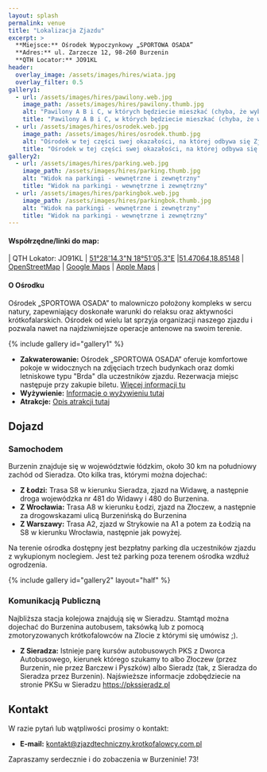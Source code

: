 ```yaml
---
layout: splash
permalink: venue
title: "Lokalizacja Zjazdu"
excerpt: >
  **Miejsce:** Ośrodek Wypoczynkowy „SPORTOWA OSADA”  
  **Adres:** ul. Zarzecze 12, 98-260 Burzenin  
  **QTH Locator:** JO91KL
header:
  overlay_image: /assets/images/hires/wiata.jpg
  overlay_filter: 0.5
gallery1:
  - url: /assets/images/hires/pawilony.web.jpg
    image_path: /assets/images/hires/pawilony.thumb.jpg
    alt: "Pawilony A B i C, w których będziecie mieszkać (chyba, że wybierzecie nocleg w domkach typu Brda)"
    title: "Pawilony A B i C, w których będziecie mieszkać (chyba, że wybierzecie nocleg w domkach typu Brda)"
  - url: /assets/images/hires/osrodek.web.jpg 
    image_path: /assets/images/hires/osrodek.thumb.jpg
    alt: "Ośrodek w tej części swej okazałości, na której odbywa się Zjazd"
    title: "Ośrodek w tej części swej okazałości, na której odbywa się Zjazd"
gallery2:
  - url: /assets/images/hires/parking.web.jpg
    image_path: /assets/images/hires/parking.thumb.jpg
    alt: "Widok na parkingi - wewnętrzne i zewnętrzny"
    title: "Widok na parkingi - wewnętrzne i zewnętrzny"
  - url: /assets/images/hires/parkingbok.web.jpg
    image_path: /assets/images/hires/parkingbok.thumb.jpg
    alt: "Widok na parkingi - wewnętrzne i zewnętrzny"
    title: "Widok na parkingi - wewnętrzne i zewnętrzny"
---
```


#### Współrzędne/linki do map:

| QTH Lokator: JO91KL | [51°28'14.3"N 18°51'05.3"E](geo:51.47064847072268,18.85148179342849) |[51.47064,18.85148](geo:51.47064847072268,18.85148179342849) | [OpenStreetMap](http://www.openstreetmap.org/index.html?mlat=51.470648&mlon=18.851481&zoom=12) | [Google Maps](http://maps.google.com/maps?ll=51.470648,18.851481&spn=0.1,0.1&t=m&q=52.232222,21.008333) | [Apple Maps](https://maps.apple.com/?q=51.470648,18.851481&t=m) | 

#### O Ośrodku

Ośrodek „SPORTOWA OSADA” to malowniczo położony kompleks w sercu natury, zapewniający doskonałe warunki do relaksu oraz aktywności krótkofalarskich. Ośrodek od wielu lat sprzyja organizacji naszego zjazdu i pozwala nawet na najdziwniejsze operacje antenowe na swoim terenie.

{% include gallery id="gallery1" %}

- **Zakwaterowanie:** Ośrodek „SPORTOWA OSADA” oferuje komfortowe pokoje w widocznych na zdjęciach trzech budynkach oraz domki letniskowe typu "Brda" dla uczestników zjazdu. Rezerwacja miejsc następuje przy zakupie biletu. [Więcej informacji tu](/najwazniejsze#p-co-z-noclegami)
- **Wyżywienie:** [Informacje o wyżywieniu tutaj](/najwazniejsze#p-jak-wygląda-kwestia-wyżywienia)
- **Atrakcje:** [Opis atrakcji tutaj](/najwazniejsze#wykłady-prezentacje-i-aktywności)

## Dojazd

### Samochodem
Burzenin znajduje się w województwie łódzkim, około 30 km na południowy zachód od Sieradza. Oto kilka tras, którymi można dojechać:

- **Z Łodzi:** Trasa S8 w kierunku Sieradza, zjazd na Widawę, a następnie droga wojewódzka nr 481 do Widawy i 480 do Burzenina.
- **Z Wrocławia:** Trasa A8 w kierunku Łodzi, zjazd na Złoczew, a następnie za drogowskazami ulicą Burzenińską do Burzenina
- **Z Warszawy:** Trasa A2, zjazd w Strykowie na A1 a potem za Łodzią na S8 w kierunku Wrocławia, następnie jak powyżej.

Na terenie ośrodka dostępny jest bezpłatny parking dla uczestników zjazdu z wykupionym noclegiem. Jest też parking poza terenem ośrodka wzdłuż ogrodzenia.

{% include gallery id="gallery2" layout="half" %}


### Komunikacją Publiczną
Najbliższa stacja kolejowa znajdują się w Sieradzu. Stamtąd można dojechać do Burzenina autobusem, taksówką lub z pomocą zmotoryzowanych krótkofalowców na Zlocie z którymi się umówisz ;). 

- **Z Sieradza:** Istnieje parę kursów autobusowych PKS z Dworca Autobusowego, kierunek którego szukamy to albo Złoczew (przez Burzenin, nie przez Barczew i Pyszków) albo Sieradz (tak, z Sieradza do Sieradza przez Burzenin). Najświeższe informacje zdobędziecie na stronie PKSu w Sieradzu <https://pkssieradz.pl>


## Kontakt
W razie pytań lub wątpliwości prosimy o kontakt:
- **E-mail:** [kontakt@zjazdtechniczny.krotkofalowcy.com.pl](mailto:kontakt@zjazdtechniczny.krotkofalowcy.com.pl)

Zapraszamy serdecznie i do zobaczenia w Burzeninie! 73!